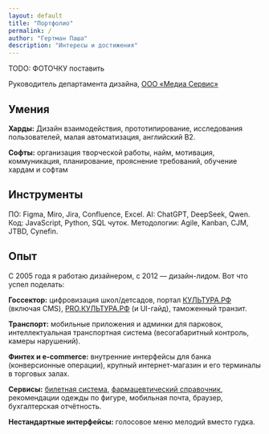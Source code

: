 ```yaml
---
layout: default
title: "Портфолио"
permalink: /
author: "Гертман Паша"
description: "Интересы и достижения"
---
```


TODO: ФОТОЧКУ поставить

Руководитель департамента дизайна, 
[ООО «Медиа Сервис»](http://mediaservicellc.ru/)

<!-- 
## Интересы

👊 Дизайн взаимодействич

🤜 Прототипирование

🤛 Развитие дизайнеров

 -->

## Умения
**Харды:** Дизайн взаимодействия, прототипирование, исследования пользователей, малая автоматизация, английский B2. 

**Софты:** организация творческой работы, найм, мотивация, коммуникация, планирование, прояснение требований, обучение хардам и софтам

## Инструменты
ПО: Figma, Miro, Jira, Confluence, Excel. AI: ChatGPT, DeepSeek, Qwen. Код: JavaScript, Python, SQL чуток. Методологии: Agile, Kanban, CJM, JTBD, Cynefin.

## Опыт

С 2005 года я работаю дизайнером, с 2012 — дизайн-лидом. Вот что успел поделать:

**Госсектор:** цифровизация школ/детсадов, портал [КУЛЬТУРА.РФ](https://www.culture.ru/) (включая CMS), [PRO.КУЛЬТУРА.РФ](https://pro.culture.ru/) (и UI-гайд), таможенный транзит.

**Транспорт:** мобильные приложения и админки для парковок, интеллектуальная транспортная система (весогабаритный контроль, камеры нарушений).

**Финтех и e-commerce:** внутренние интерфейсы для банка (конверсионные операции), крупный интернет-магазин и его терминалы в торговых залах.

**Сервисы:** [билетная система](https://muzaticket.ru/), [фармацевтический справочник](https://pharm-portal.ru/), рекомендации одежды по фигуре, мобильная почта, браузер, бухгалтерская отчётность.

**Нестандартные интерфейсы:** голосовое меню мелодий вместо гудка.
<!-- 
## Достижения
<details>
<summary>Департамент дизайна ООО «Медиа сервис»</summary>
    
- Вырастил 4 дизайнеров
- Сформировал матрицу компетенций
- Выстроил партнерские отношения с командами разработки и эксплуатации

</details>

<details>
<summary>Редизайн ИСОУ «Виртуальная школа» https://belgorod.vsopen.ru/</summary>
    
- Формирование команды
- Планирование
- Организация, руководство, управление

</details>

<details>
<summary>🔒 PRO.КУЛЬТУРА.РФ [pro.culture.ru](https://pro.culture.ru/) (под NDA)</summary>

*Проект под соглашением о неразглашении. Детали доступны по запросу.*

</details>

<details>
<summary>🔒 КУЛЬТУРА.РФ [culture.ru](https://www.culture.ru/) (под NDA)</summary>

*Коммерческая тайна. Подробности — при личном общении.*

</details>

<details>
<summary>🔒 АИС «Культурный регион» (под NDA)</summary>

*Конфиденциальная информация. Готов обсудить вклад в проект на собеседовании.*

</details>

<details>
<summary>Платные парковки. Мобильные приложения, веб, админки.</summary>
    
- Парковки России: [https://apps.apple.com/ru/app/id1434426876](https://apps.apple.com/ru/app/id1434426876)
    - Спроектировал админку для юр. лиц.
- Горпарковки (Белгород, Владимир, Воронеж, Екатеринбург, Казань, Калуга, Курск, Новосибирск, Пермь, Рязань, Тверь, Тула): [https://apps.apple.com/ru/app/id1435905627](https://apps.apple.com/ru/app/id1435905627)

</details>

<details>
<summary>«Фарм-портал» [pharm-portal.ru](https://pharm-portal.ru/) для фармацевтического холдинга «Алвилс»</summary>
    
Справочная система для аптек и других участников фарм-рынка на основе открытых данных.

</details>

<details>
<summary>Интранет для ГК «САФМАР» [portal.safmargroup.ru](http://portal.safmargroup.ru/)</summary>
    
Разработчик EmDev [emdev.ru](https://www.emdev.ru/main)

</details>

<details>
<summary>Браузеры от Мэйл.Ру. Здесь я выступал в роли продакт-менеджера.</summary>
    
- Браузер Go! [https://gobro.mail.ru/](https://gobro.mail.ru/) Пока я им занимался, он назывался Amigo.
- ОК+Firefox [https://firefox-ok.mail.ru/](https://firefox-ok.mail.ru/)

</details>

<details>
<summary>ООО «Энтер» — интернет-магазин, мобильные приложения, терминалы самообслуживания в магазинах</summary>
    
- Вырастил 2 дизайнеров
- Оптимизировал производство и согласование баннеров
- Листинг смартфонов [https://web.archive.org/web/20170414064232/http://www.enter.ru/catalog/electronics/telefoni-smartfoni-2348](https://web.archive.org/web/20170414064232/http://www.enter.ru/catalog/electronics/telefoni-smartfoni-2348)
- Карточка товара [https://web.archive.org/web/20170414083800/http://www.enter.ru/product/electronics/smartfon-apple-iphone-7-256gb-chiernyi-2060302024171#sender%5Bname%5D=filter&sender%5BcategoryUrlPrefix%5D=electronics](https://web.archive.org/web/20170414083800/http://www.enter.ru/product/electronics/smartfon-apple-iphone-7-256gb-chiernyi-2060302024171#sender%5Bname%5D=filter&sender%5BcategoryUrlPrefix%5D=electronics)
    - Мобильная версия, была отдельным сайтом [https://web.archive.org/web/20170606124611/https://m.enter.ru/](https://web.archive.org/web/20170606124611/https://m.enter.ru/)
        
        К сожалению, сохранилась только главная страница.

</details>

<details>
<summary>Привет от Билайн — мелодии вместо гудка</summary>
    
Портал [myprivet.beeline.ru](http://myprivet.beeline.ru/) и голосовая витрина 0770. Почти не изменились за 10 лет.

</details>

<details>
<summary>Финансовые продукты в Люксофте, почти все интимно-внутренние</summary>
    
- Мобильное приложение для сейлзов, которым они демонстрировали мощь заказной финансовой разработки Люксофта
- Системы для ВТБ Капитал по обслуживанию конверсионных операций.
- Мобильное приложение про ПИФы для Тройка-Диалог. 
Оно было публичное, но Сбер купил Тройку и приложение убрал.

</details>

<details>
<summary>Исследования опыта пользователей для Яндекса, AlterGeo, Wikimart-а</summary>
</details>

<details>
<summary>Юзетикс → Контур Экстерн [https://www.kontur-extern.ru/](https://www.kontur-extern.ru/)</summary>
    
Проектирование интерфейсов самой первой версии

</details>

<details>
<summary>Юзетикс → Система оформления таможенного транзита</summary>
</details> -->
